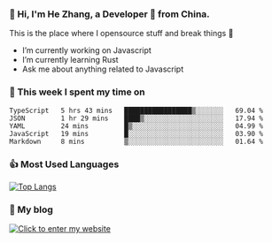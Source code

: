 ### 👋 Hi, I'm He Zhang, a Developer 🚀 from China.

This is the place where I opensource stuff and break things :rofl:

- I’m currently working on Javascript
- I’m currently learning Rust
- Ask me about anything related to Javascript

### 💪 This week I spent my time on 
<!--START_SECTION:waka-->
```text
TypeScript   5 hrs 43 mins   █████████████████▒░░░░░░░   69.04 % 
JSON         1 hr 29 mins    ████▒░░░░░░░░░░░░░░░░░░░░   17.94 % 
YAML         24 mins         █▒░░░░░░░░░░░░░░░░░░░░░░░   04.99 % 
JavaScript   19 mins         █░░░░░░░░░░░░░░░░░░░░░░░░   03.90 % 
Markdown     8 mins          ▒░░░░░░░░░░░░░░░░░░░░░░░░   01.64 % 
```
<!--END_SECTION:waka-->

### 👍 Most Used Languages
[![Top Langs](https://github-readme-stats.vercel.app/api/top-langs/?username=zhanghecool&layout=compact)](https://zhanghe.cool)

### 🌈 My blog 
[![Click to enter my website](https://cdn.jsdelivr.net/gh/zhanghecool/assets/images/gif/zhanghecools.gif)](https://zhanghe.cool)
